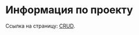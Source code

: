 # Информация по проекту

Ссылка на страницу: [CRUD](https://artyomzolotykh.github.io/homeworks-router-crud/index.html).